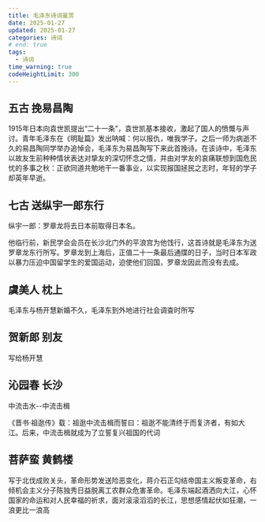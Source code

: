 ```yaml
---
title: 毛泽东诗词鉴赏
date: 2025-01-27
updated: 2025-01-27
categories: 诗词
# end: true
tags:
  - 诗词
time_warning: true
codeHeightLimit: 300
---
```



## 五古 挽易昌陶

1915年日本向袁世凯提出“二十一条”，袁世凯基本接收，激起了国人的愤慨与声讨。青年毛泽东在《明耻篇》发出呐喊：何以报仇，唯我学子。之后一师为病逝不久的易昌陶同学举办追悼会，毛泽东为易昌陶写下来此首挽诗。在该诗中，毛泽东以故友生前种种情状表达对挚友的深切怀念之情，并由对学友的哀痛联想到国危民忧的多事之秋：正欲同道共勉地干一番事业，以实现报国拯民之志时，年轻的学子却英年早逝。

## 七古 送纵宇一郎东行

纵宇一郎：罗章龙将去日本前取得日本名。

他临行前，新民学会会员在长沙北门外的平浪宫为他饯行，这首诗就是毛泽东为送罗章龙东行所写。罗章龙到上海后，正值二十一条最后通牒的日子，当时日本军政以暴力压迫中国留学生的爱国运动，迫使他们回国，罗章龙因此而没有去成。

## 虞美人 枕上

毛泽东与杨开慧新婚不久，毛泽东到外地进行社会调查时所写

## 贺新郎 别友

写给杨开慧

## 沁园春 长沙

中流击水--中流击楫

《晋书·祖逖传》载：祖逖中流击楫而誓曰：祖逖不能清终于而复济者，有如大江。后来，中流击楫就成为了立誓复兴祖国的代词

## 菩萨蛮 黄鹤楼

写于北伐成败关头，革命形势发送险恶变化，蒋介石正勾结帝国主义叛变革命，右倾机会主义分子陈独秀日益脱离工农群众危害革命。毛泽东端起酒洒向大江，心怀国家的命运和对人民幸福的祈求，面对滚滚滔滔的长江，思想感情起伏如狂潮，一浪更比一浪高